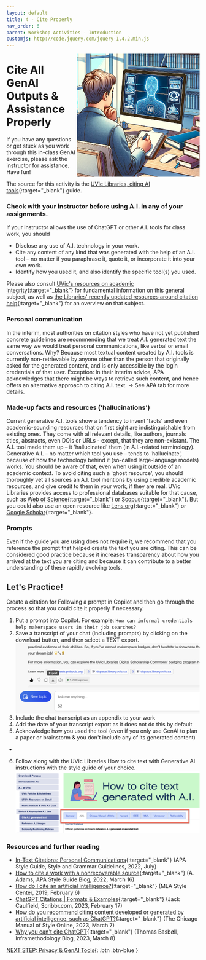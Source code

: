 ```yaml
---
layout: default
title: 4 - Cite Properly
nav_order: 6
parent: Workshop Activities - Introduction
customjs: http://code.jquery.com/jquery-1.4.2.min.js
---
```

<img src="images/4-citing-ai.png" style="float:right;width:320px;height:320px;" alt="A person citing AI generated content"> 

# Cite All GenAI Outputs & Assistance Properly

If you have any questions or get stuck as you work through this in-class GenAI exercise, please ask the instructor for assistance.  Have fun!

The source for this activity is the [UVIc Libraries, citing AI tools](https://libguides.uvic.ca/AI_Tools/citing_AI_text){:target="_blank"} guide. 

### Check with your instructor before using A.I. in any of your assignments. 
If your instructor allows the use of ChatGPT or other A.I. tools for class work, you should 
- Disclose any use of A.I. technology in your work.
- Cite any content of any kind that was generated with the help of an A.I. tool – no matter if you paraphrase it, quote it, or incorporate it into your own work.
- Identify how you used it, and also identify the specific tool(s) you used. 

Please also consult [UVic's resources on academic integrity](https://www.uvic.ca/students/academics/academic-integrity/index.php){:target="_blank"} for fundamental information on this general subject, as well as [the Libraries' recently updated resources around citation help](https://www.uvic.ca/library/help/citation/index.php){:target="_blank"} for an overview on that subject. 

### Personal communication
In the interim, most authorities on citation styles who have not yet published concrete guidelines are recommending that we treat A.I. generated text the same way we would treat personal communications, like verbal or email conversations. Why? Because most textual content created by A.I. tools is currently non-retrievable by anyone other than the person that originally asked for the generated content, and is only accessible by the login credentials of that user. Exception: In their interim advice, APA acknowledges that there might be ways to retrieve such content, and hence offers an alternative approach to citing A.I. text. → See APA tab for more details.

### Made-up facts and resources ('hallucinations')
Current generative A.I. tools show a tendency to invent 'facts' and even academic-sounding resources that on first sight are indistinguishable from existing ones. They come with all relevant details, like authors, journals titles, abstracts, even DOIs or URLs - except, that they are non-existant. The A.I. tool made them up – it 'hallucinated' them (in A.I.-related terminology). Generative A.I. – no matter which tool you use – tends to 'hallucinate', because of how the technology behind it (so-called large-language models) works. You should be aware of that, even when using it outside of an academic context. To avoid citing such a 'ghost resource', you should thoroughly vet all sources an A.I. tool mentions by using credible academic resources, and give credit to them in your work, if they are real. UVic Libraries provides access to professional databases suitable for that cause, such as [Web of Science](https://www.webofscience.com/wos/woscc/basic-search){:target="_blank"} or [Scopus](https://www.scopus.com/search/form.uri?display=basic#basic){:target="_blank"}. But you could also use an open resource like [Lens.org](https://www.lens.org/){:target="_blank"} or [Google Scholar](https://scholar.google.com/){:target="_blank"}. 

### Prompts
Even if the guide you are using does not require it, we recommend that you reference the prompt that helped create the text you are citing. This can be considered good practice because it increases transparency about how you arrived at the text you are citing and because it can contribute to a better understanding of these rapidly evolving tools.

## Let's Practice!
Create a citation for Following a prompt in Copilot and then go through the process so that you could cite it properly if necessary.
1. Put a prompt into Copilot. For example: ```How can informal credentials help makerspace users in their job searches?```
2. Save a transcript of your chat (including prompts) by clicking on the download button, and then select a TEXT export.
<br><img src="images/5-copilot-download.png"  alt="Copilot download button"><br>
3. Include the chat transcript as an appendix to your work
4. Add the date of your transcript export as it does not do this by default 
5. Acknowledge how you used the tool (even if you only use GenAI to plan a paper or brainstorm & you don't include any of its generated content)
  - 
6. Follow along with the UVic Libraries How to cite text with Generative AI instructions with the style guide of your choice.
<br><img src="images/5-style-guides.png"  alt="style guide instructions on UVic libraries website"><br>

### Resources and further reading
- [In-Text Citations: Personal Communications](https://apastyle.apa.org/style-grammar-guidelines/citations/personal-communications){:target="_blank"} (APA Style Guide, Style and Grammar Guidelines, 2022, July)
- [How to cite a work with a nonrecoverable source](https://apastyle.apa.org/blog/nonrecoverable-sources){:target="_blank"} (A. Adams, APA Style Guide Blog, 2022, March 16) 
- [How do I cite an artificial intelligence?](https://style.mla.org/citing-artificial-intelligence/){:target="_blank"} (MLA Style Center, 2019, February 6)
- [ChatGPT Citations | Formats & Examples](https://www.scribbr.com/ai-tools/chatgpt-citations/){:target="_blank"} (Jack Caulfield, Scribbr.com, 2023, February 17)
- [How do you recommend citing content developed or generated by artificial intelligence, such as ChatGPT?](https://www.chicagomanualofstyle.org/qanda/data/faq/topics/Documentation/faq0422.html){:target="_blank"} (The Chicago Manual of Style Online, 2023, March 7)
- [Why you can't cite ChatGPT](https://blog.cbs.dk/inframethodology/?p=6193){:target="_blank"} (Thomas Basbøll, Inframethodology Blog, 2023, March 8)

[NEXT STEP: Privacy & GenAI Tools](5-privacy.html){: .btn .btn-blue }
